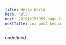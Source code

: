 ```yaml
---
title: Hello World
hero: null
next: 201912151959-page-2
nextTitle: ini post kedua
---
```

undefined
    
    
    